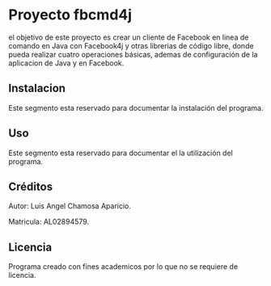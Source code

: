 # Proyecto fbcmd4j

el objetivo de este proyecto es crear un cliente de Facebook en linea de comando en Java con Facebook4j y otras librerias de código libre, donde pueda realizar cuatro operaciones básicas, ademas de configuración de la aplicacion de Java y en Facebook.

## Instalacion

Este segmento esta reservado para documentar la instalación del programa.

## Uso

Este segmento esta reservado para documentar el la utilización del programa.

## Créditos

Autor: Luis Angel Chamosa Aparicio.  

Matricula: AL02894579.

## Licencia

Programa creado con fines academicos por lo que no se requiere de licencia.

